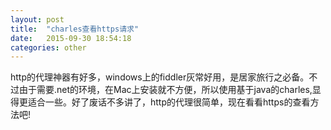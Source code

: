 ```yaml
---
layout: post
title:  "charles查看https请求"
date:   2015-09-30 18:54:18
categories: other
---
```

http的代理神器有好多，windows上的fiddler灰常好用，是居家旅行之必备。不过由于需要.net的环境，在Mac上安装就不方便，所以使用基于java的charles,显得更适合一些。好了废话不多讲了，http的代理很简单，现在看看https的查看方法吧!


[charles官网]:     http://www.charlesproxy.com/ 

